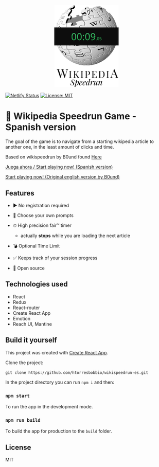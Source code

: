 <p align="center">
  <img alt="Wikipedia logo with a speedrun timer on top of it" title="Wikipedia Speedrun Game" src="assets/logo.jpg" width="200">
</p>

[![Netlify Status](https://api.netlify.com/api/v1/badges/f4eab499-07b5-4170-9be4-e2f38f38bb49/deploy-status)](https://app.netlify.com/sites/wiki-speedrun-es/deploys)
[![License: MIT](https://img.shields.io/badge/License-MIT-yellow.svg)](https://opensource.org/licenses/MIT)

# 🏁 Wikipedia Speedrun Game - Spanish version

The goal of the game is to navigate from a starting wikipedia article to another one, in the least amount of clicks and time.

Based on wikispeedrun by B0und found [Here](https://github.com/B0und/WikiSpeedrun)

[Juega ahora / Start playing now! (Spanish version)](https://wiki-speedrun-es.netlify.app/)

[Start playing now! (Original english version by B0und)](https://wikispeedrun.org/)

## Features

- ▶ No registration required

- 🧭 Choose your own prompts

- ⏱ High precision fair™ timer

  - actually **stops** while you are loading the next article

- 💣 Optional Time Limit

- ✅ Keeps track of your session progress

- 👀 Open source

## Technologies used

- React
- Redux
- React-router
- Create React App
- Emotion
- Reach UI, Mantine

## Build it yourself

This project was created with [Create React App](https://github.com/facebook/create-react-app).

Clone the project:

```
git clone https://github.com/htorresbobbio/wikispeedrun-es.git
```

In the project directory you can run `npm i` and then:

### `npm start`

To run the app in the development mode.

### `npm run build`

To build the app for production to the `build` folder.

## License

MIT
